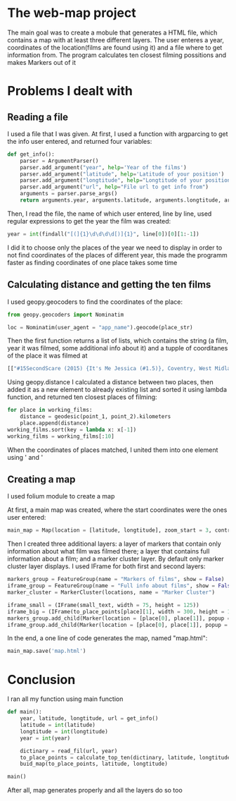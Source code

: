 # The web-map project

The main goal was to create a mobule that generates a HTML file, which contains a map with at least three different layers. The user enteres a year, coordinates of the location(films are found using it) and a file where to get information from. The program calculates ten closest filming possitions and makes Markers out of it

# Problems I dealt with

## Reading a file

I used a file that I was given. At first, I used a function with argparcing to get the info user entered, and returned four variables:

```python
def get_info():
    parser = ArgumentParser()
    parser.add_argument("year", help='Year of the films')
    parser.add_argument("latitude", help='Latitude of your position')
    parser.add_argument("longtitude", help="Longtitude of your position")
    parser.add_argument("url", help="File url to get info from")
    arguments = parser.parse_args()
    return arguments.year, arguments.latitude, arguments.longtitude, arguments.url
``` 

Then, I read the file, the name of which user entered, line by line, used regular expressions to get the year the film was created:

```python
year = int(findall("[(]{1}\d\d\d\d[)]{1}", line[0])[0][1:-1])
```

I did it to choose only the places of the year we need to display in order to not find coordinates of the places of different year, this made the programm faster as finding coordinates of one place takes some time

## Calculating distance and getting the ten films 

I used geopy.geocoders to find the coordinates of the place:

```python
from geopy.geocoders import Nominatim

loc = Nominatim(user_agent = "app_name").geocode(place_str)
```

Then the first function returns a list of lists, which contains the string (a film, year it was filmed, some additional info about it) and a tupple of coorditanes of the place it was filmed at

```bash
[["#15SecondScare (2015) {It's Me Jessica (#1.5)}, Coventry, West Midlands, England, UK", (52.4081812, -1.510477)]...]
```

Using geopy.distance I calculated a distance between two places, then added it as a new element to already existing list and sorted it using lambda function, and returned ten closest places of filming:

```python
for place in working_films:
    distance = geodesic(point_1, point_2).kilometers
    place.append(distance)
working_films.sort(key = lambda x: x[-1])
working_films = working_films[:10]
```

When the coordinates of places matched, I united them into one element using ' and '

## Creating a map

I used folium module to create a map

At first, a main map was created, where the start coordinates were the ones user entered:

```python
main_map = Map(location = [latitude, longtitude], zoom_start = 3, control_scale = True)
```

Then I created three additional layers: a layer of markers that contain only information about what film was filmed there; a layer that contains full information about a film; and a marker cluster layer. By default only marker cluster layer displays. I used IFrame for both first and second layers:

```python
markers_group = FeatureGroup(name = "Markers of films", show = False)
iframe_group = FeatureGroup(name = "Full info about films", show = False)
marker_cluster = MarkerCluster(locations, name = "Marker Cluster")
```

```python
iframe_small = (IFrame(small_text, width = 75, height = 125))
iframe_big = (IFrame(to_place_points[place][1], width = 300, height = 100))
markers_group.add_child(Marker(location = [place[0], place[1]], popup = Popup(iframe_small), icon = Icon(color = 'green')))
iframe_group.add_child(Marker(location = [place[0], place[1]], popup = Popup(iframe_big), icon = Icon(color = 'red')))
```

In the end, a one line of code generates the map, named "map.html":

```python
main_map.save('map.html')
```

# Conclusion

I ran all my function using main function

```python
def main():
    year, latitude, longtitude, url = get_info()
    latitude = int(latitude)
    longtitude = int(longtitude)
    year = int(year)

    dictinary = read_fil(url, year)
    to_place_points = calculate_top_ten(dictinary, latitude, longtitude)
    buid_map(to_place_points, latitude, longtitude)

main()
```

After all, map generates properly and all the layers do so too
